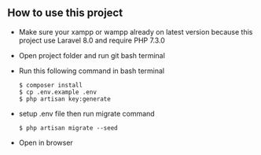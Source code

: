 ## How to use this project

- Make sure your xampp or wampp already on latest version because this project use Laravel 8.0 and require PHP 7.3.0
- Open project folder and run git bash terminal
- Run this following command in bash terminal

      $ composer install
      $ cp .env.example .env
      $ php artisan key:generate

- setup .env file then run migrate command

      $ php artisan migrate --seed

- Open in browser
